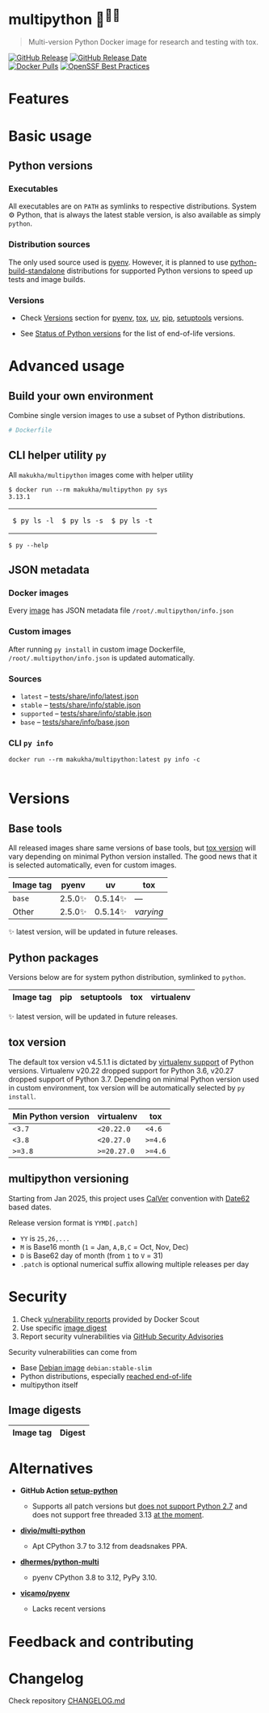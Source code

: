 # multipython 🐳<sup>🐍🐍</sup>

> Multi-version Python Docker image for research and testing with tox.

[![GitHub Release](https://img.shields.io/github/v/tag/makukha/multipython?label=release)](https://github.com/makukha/multipython)
[![GitHub Release Date](https://img.shields.io/github/release-date/makukha/multipython?label=release%20date)](https://github.com/makukha/multipython)  
[![Docker Pulls](https://img.shields.io/docker/pulls/makukha/multipython)](https://hub.docker.com/r/makukha/multipython)
[![OpenSSF Best Practices](https://www.bestpractices.dev/projects/9755/badge)](https://www.bestpractices.dev/projects/9755)

# Features

<!-- docsub: begin -->
<!-- docsub: include docs/part/features.md -->
<!-- docsub: end -->


# Basic usage

<!-- docsub: begin -->
<!-- docsub: include docs/part/basic-usage.md -->
<!-- docsub: end -->


## Python versions

<!-- docsub: begin -->
<!-- docsub: include docs/part/python-versions.md -->
<!-- docsub: end -->


### Executables

All executables are on `PATH` as symlinks to respective distributions. System ⚙️ Python, that is always the latest stable version, is also available as simply `python`.

### Distribution sources

The only used source used is [pyenv](https://github.com/pyenv/pyenv). However, it is planned to use [python-build-standalone](https://github.com/astral-sh/python-build-standalone) distributions for supported Python versions to speed up tests and image builds.

### Versions

* Check [Versions](#versions) section for [pyenv](https://github.com/pyenv/pyenv), [tox](https://tox.wiki), [uv](https://docs.astral.sh/uv), [pip](https://pip.pypa.io), [setuptools](https://setuptools.pypa.io) versions.

* See [Status of Python versions](https://devguide.python.org/versions) for the list of end-of-life versions.


# Advanced usage

## Build your own environment

Combine single version images to use a subset of Python distributions.

<!-- docsub: begin -->
<!-- docsub: include tests/test_readme_advanced/Dockerfile -->
<!-- docsub: lines after 3 upto -1 -->
```Dockerfile
# Dockerfile

```
<!-- docsub: end -->

## CLI helper utility `py`

All `makukha/multipython` images come with helper utility

<!-- docsub: begin -->
<!-- docsub: exec docker run --rm makukha/multipython py sys -->
<!-- docsub: lines after 2 upto -1 -->
```shell
$ docker run --rm makukha/multipython py sys
3.13.1
```
<!-- docsub: end -->

<table>
<tr>
<td>

<!-- docsub: begin -->
<!-- docsub: exec cat tests/share/data/ls.txt | cut -d' ' -f3 -->
<!-- docsub: lines after 2 upto -1 -->
```shell
$ py ls -l
```
<!-- docsub: end -->
</td>
<td>

<!-- docsub: begin -->
<!-- docsub: exec cat tests/share/data/ls.txt | cut -d' ' -f2 -->
<!-- docsub: lines after 2 upto -1 -->
```shell
$ py ls -s
```
<!-- docsub: end -->
</td>
<td>

<!-- docsub: begin -->
<!-- docsub: exec cat tests/share/data/ls.txt | cut -d' ' -f1 -->
<!-- docsub: lines after 2 upto -1 -->
```shell
$ py ls -t
```
<!-- docsub: end -->
</td>
</tr>
</table>

<!-- docsub: begin -->
<!-- docsub: include tests/share/usage.txt -->
<!-- docsub: lines after 2 upto -1 -->
```shell
$ py --help
```
<!-- docsub: end -->

## JSON metadata

### Docker images

Every [image](https://hub.docker.com/r/makukha/multipython) has JSON metadata file `/root/.multipython/info.json`

### Custom images

After running `py install` in custom image Dockerfile, `/root/.multipython/info.json` is updated automatically.

### Sources

* `latest` – [tests/share/info/latest.json](https://github.com/makukha/multipython/blob/main/tests/share/info/latest.json)
* `stable` – [tests/share/info/stable.json](https://github.com/makukha/multipython/blob/main/tests/share/info/stable.json)
* `supported` – [tests/share/info/stable.json](https://github.com/makukha/multipython/blob/main/tests/share/info/supported.json)
* `base` – [tests/share/info/base.json](https://github.com/makukha/multipython/blob/main/tests/share/info/base.json)

### CLI `py info`

```shell
docker run --rm makukha/multipython:latest py info -c
```

<!-- docsub: begin -->
<!-- docsub: exec task run:latest -- py info -c | sed -ne '1,/    },/p' && echo '...' -->
<!-- docsub: lines after 1 upto -1 -->
```json
```
<!-- docsub: end -->


# Versions

## Base tools

All released images share same versions of base tools, but [tox version](#tox-version) will vary depending on minimal Python version installed. The good news that it is selected automatically, even for custom images.

| Image tag | pyenv | uv      | tox       |
|-----------|-------|---------|-----------|
| `base`    | 2.5.0✨ | 0.5.14✨ | —         |
| Other     | 2.5.0✨ | 0.5.14✨ | *varying* |

<span>✨</span> latest version, will be updated in future releases.

## Python packages

Versions below are for system python distribution, symlinked to `python`.

<!-- docsub: begin -->
<!-- docsub: include docs/tab/package-versions.md -->
<!-- docsub: lines after 2 -->
| Image tag   | pip    | setuptools | tox | virtualenv |
|-------------|--------|------------|-----|------------|
<!-- docsub: end -->

<span>✨</span> latest version, will be updated in future releases.

## tox version

The default tox version v4.5.1.1 is dictated by [virtualenv support](https://virtualenv.pypa.io/en/latest/changelog.html) of Python versions. Virtualenv v20.22 dropped support for Python 3.6, v20.27 dropped support of Python 3.7. Depending on minimal Python version used in custom environment, tox version will be automatically selected by `py install`.

| Min Python version | virtualenv  | tox     |
|--------------------|-------------|---------|
| `<3.7`             | `<20.22.0`  | `<4.6`  |
| `<3.8`             | `<20.27.0`  | `>=4.6` |
| `>=3.8`            | `>=20.27.0` | `>=4.6` |

## multipython versioning

Starting from Jan 2025, this project uses [CalVer](https://calver.org) convention with [Date62](http://github.com/date62/date62-python) based dates.

Release version format is `YYMD[.patch]`
* `YY` is `25,26,...`
* `M` is Base16 month (`1` = Jan, `A,B,C` = Oct, Nov, Dec)
* `D` is Base62 day of month (from `1` to `V` = 31)
* `.patch` is optional numerical suffix allowing multiple releases per day

# Security

1. Check [vulnerability reports](https://hub.docker.com/r/makukha/multipython/tags) provided by Docker Scout
2. Use specific [image digest](#image-digests)
3. Report security vulnerabilities via [GitHub Security Advisories](https://github.com/makukha/multipython/security/advisories)

Security vulnerabilities can come from

* Base [Debian image](https://hub.docker.com/_/debian/tags?name=stable-slim) `debian:stable-slim`
* Python distributions, especially [reached end-of-life](https://devguide.python.org/versions)
* multipython itself

## Image digests

| Image tag | Digest |
|-----------|--------|


# Alternatives

* **GitHub Action [setup-python](https://github.com/actions/setup-python)**
    * Supports all patch versions but [does not support Python 2.7](https://github.com/actions/setup-python/issues/672) and does not support free threaded 3.13 [at the moment](https://github.com/actions/setup-python/issues/771).

* **[divio/multi-python](https://github.com/divio/multi-python)**
    * Apt CPython 3.7 to 3.12 from deadsnakes PPA.

* **[dhermes/python-multi](https://github.com/dhermes/python-multi)**
    * pyenv CPython 3.8 to 3.12, PyPy 3.10.

* **[vicamo/pyenv](https://hub.docker.com/r/vicamo/pyenv/tags)**
    * Lacks recent versions


# Feedback and contributing

<!-- docsub: begin -->
<!-- docsub: include docs/part/feedback.md -->
<!-- docsub: end -->


# Changelog

Check repository [CHANGELOG.md](https://github.com/makukha/multipython/tree/main/CHANGELOG.md)
